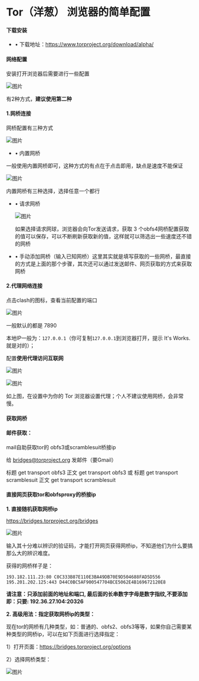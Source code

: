 # Tor（洋葱） 浏览器的简单配置

#### 下载安装

- • 下载地址：https://www.torproject.org/download/alpha/

#### 网络配置

安装打开浏览器后需要进行一些配置

![图片](https://mmbiz.qpic.cn/mmbiz_png/N7gpx0ZPKPAJaNkQ0KaO9JhRRT5uqbbSicIicGMSCBF49QQ7npPVccDJ8Ym1pY5jBZKmIqGCciadtoTU0icK4s5micA/640?wx_fmt=png&from=appmsg&wxfrom=13&tp=wxpic)

有2种方式，**建议使用第二种**

#### 1.网桥连接

网桥配置有三种方式

![图片](https://mmbiz.qpic.cn/mmbiz_png/N7gpx0ZPKPAJaNkQ0KaO9JhRRT5uqbbSm8T19skiaO8PecBeTibzjBEhOLdHeiaf9nv9Fxv9QekPQKurHibrHDOxLg/640?wx_fmt=png&from=appmsg&tp=wxpic&wxfrom=5&wx_lazy=1&wx_co=1)

- • 内置网桥

一般使用内置网桥即可，这种方式的有点在于点击即用，缺点是速度不能保证



![图片](https://mmbiz.qpic.cn/mmbiz_png/N7gpx0ZPKPAJaNkQ0KaO9JhRRT5uqbbSDDhibXhXyhyCwEUqFRPmicbOh6TzKyYUy0f6J2lDRWGLVX0aqK3x2v6w/640?wx_fmt=png&from=appmsg&tp=wxpic&wxfrom=5&wx_lazy=1&wx_co=1)

内置网桥有三种选择，选择任意一个都行

- • 请求网桥

  ![图片](https://mmbiz.qpic.cn/mmbiz_png/N7gpx0ZPKPAJaNkQ0KaO9JhRRT5uqbbSyNvaEL4qs7EMEateoPbtoClIu3pcnU1R5IgfOro613J6Mn05OF2cTA/640?wx_fmt=png&from=appmsg&tp=wxpic&wxfrom=5&wx_lazy=1&wx_co=1)

  如果选择请求网球，浏览器会向Tor发送请求，获取 3 个obfs4网桥配置获取的值可以保存，可以不断刷新获取新的值，这样就可以筛选出一些速度还不错的网桥

- • 手动添加网桥（输入已知网桥）这里其实就是填写获取的一些网桥，最直接的方式是上面的那个步骤，其次还可以通过发送邮件、网页获取的方式来获取网桥

#### 2.代理网络连接

点击clash的图标，查看当前配置的端口

![图片](https://mmbiz.qpic.cn/mmbiz_png/N7gpx0ZPKPAJaNkQ0KaO9JhRRT5uqbbS7tHTDsq9jdSR8sP0J8kibAKB7SEblfHgrFibJ77oqGd4L93vrABQUSPg/640?wx_fmt=png&from=appmsg&tp=wxpic&wxfrom=5&wx_lazy=1&wx_co=1)

一般默认的都是 7890

本地IP一般为：`127.0.0.1`（你可复制`127.0.0.1`到浏览器打开，提示 It's Works. 就是对的）；

配置**使用代理访问互联网**

![图片](https://mmbiz.qpic.cn/mmbiz_png/N7gpx0ZPKPAJaNkQ0KaO9JhRRT5uqbbSSITGNicDHsVxRMY700ib3lptg1ianEsZI5G7ye0Snz8Ciaz98C1xasAbyQ/640?wx_fmt=png&from=appmsg&tp=wxpic&wxfrom=5&wx_lazy=1&wx_co=1)

![图片](https://mmbiz.qpic.cn/mmbiz_jpg/N7gpx0ZPKPAJaNkQ0KaO9JhRRT5uqbbS1lLcUyW77muspeT4iayRziceOjEhOFD9WZDVVImHy7tWn4qjvxBQKnkQ/640?wx_fmt=jpeg&from=appmsg&tp=wxpic&wxfrom=5&wx_lazy=1&wx_co=1)

如上图，在设置中为你的 Tor 浏览器设置代理；个人不建议使用网桥，会非常慢。

#### 获取网桥

#### 邮件获取：

mail自助获取tor的 obfs3或scramblesuit桥接ip

给 bridges@torproject.org 发邮件（要Gmail）

标题 get transport obfs3 正文 get transport obfs3 或 标题 get transport scramblesuit 正文 get transport scramblesuit

#### 直接网页获取tor和obfsproxy的桥接ip

**1. 直接随机获取网桥ip**

https://bridges.torproject.org/bridges



![图片](https://mmbiz.qpic.cn/mmbiz_png/N7gpx0ZPKPAJaNkQ0KaO9JhRRT5uqbbStMTD4ZofNoCHgLa2dLiaURs4cSgiafXcb3lON6JiadUicLiaOWkYAxP5XvA/640?wx_fmt=png&from=appmsg&tp=wxpic&wxfrom=5&wx_lazy=1&wx_co=1)

输入其十分难以辨识的验证码，才能打开网页获得网桥ip，不知道他们为什么要搞那么大的辨识难度。

获得的网桥样子是：

```
193.182.111.23:80 C0C333B87E110E3BA49DB70E9D504688FAD5D556
195.201.202.125:443 D44C0BC5AF900547704BCE5062E4B169672120E8
```

 **请注意：只添加前面的地址和端口, 最后面的长串数字字母是数字指纹,不要添加** **即：只要: 192.36.27.104:20326**

**2. 高级用法：指定获取网桥ip的类型：**

现在tor的网桥有几种类型，如：普通的、obfs2、obfs3等等，如果你自己需要某种类型的网桥ip，可以在如下页面进行选择指定：

1）打开页面：https://bridges.torproject.org/options

2）选择网桥类型：



![图片](https://mmbiz.qpic.cn/mmbiz_png/N7gpx0ZPKPAJaNkQ0KaO9JhRRT5uqbbSrlk2IOpaz9iaiam58fryWz7RicMuIXuuU3tXV5pP8aIs3JjGAiass2bpjQ/640?wx_fmt=png&from=appmsg&tp=wxpic&wxfrom=5&wx_lazy=1&wx_co=1)